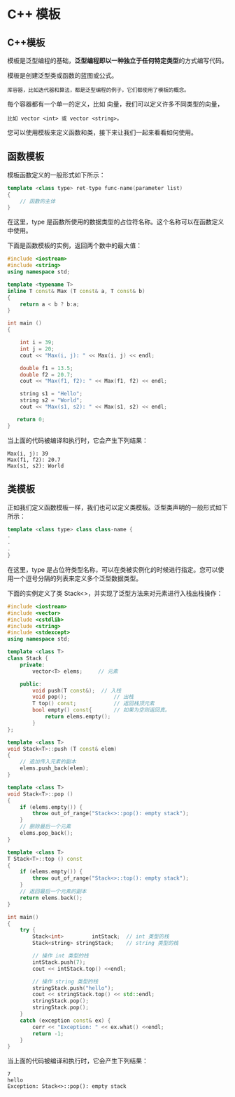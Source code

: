 # C++ 模板

## C++模板

模板是泛型编程的基础，**泛型编程即以一种独立于任何特定类型**的方式编写代码。

模板是创建泛型类或函数的蓝图或公式。

    库容器，比如迭代器和算法，都是泛型编程的例子，它们都使用了模板的概念。

每个容器都有一个单一的定义，比如 向量，我们可以定义许多不同类型的向量，

    比如 vector <int> 或 vector <string>。

您可以使用模板来定义函数和类，接下来让我们一起来看看如何使用。

## 函数模板

模板函数定义的一般形式如下所示：

```c++
template <class type> ret-type func-name(parameter list)
{
    // 函数的主体
}
```

在这里，type 是函数所使用的数据类型的占位符名称。这个名称可以在函数定义中使用。

下面是函数模板的实例，返回两个数中的最大值：

```c++
#include <iostream>
#include <string>
using namespace std;

template <typename T>
inline T const& Max (T const& a, T const& b)
{
    return a < b ? b:a;
}

int main ()
{

    int i = 39;
    int j = 20;
    cout << "Max(i, j): " << Max(i, j) << endl;

    double f1 = 13.5;
    double f2 = 20.7;
    cout << "Max(f1, f2): " << Max(f1, f2) << endl;

    string s1 = "Hello";
    string s2 = "World";
    cout << "Max(s1, s2): " << Max(s1, s2) << endl;

   return 0;
}
```

当上面的代码被编译和执行时，它会产生下列结果：

```text
Max(i, j): 39
Max(f1, f2): 20.7
Max(s1, s2): World
```

## 类模板

正如我们定义函数模板一样，我们也可以定义类模板。泛型类声明的一般形式如下所示：

```c++
template <class type> class class-name {
.
.
.
}
```

在这里，type 是占位符类型名称，可以在类被实例化的时候进行指定。您可以使用一个逗号分隔的列表来定义多个泛型数据类型。

下面的实例定义了类 Stack<>，并实现了泛型方法来对元素进行入栈出栈操作：

```c++
#include <iostream>
#include <vector>
#include <cstdlib>
#include <string>
#include <stdexcept>
using namespace std;

template <class T>
class Stack {
    private:
        vector<T> elems;     // 元素

    public:
        void push(T const&);  // 入栈
        void pop();               // 出栈
        T top() const;            // 返回栈顶元素
        bool empty() const{       // 如果为空则返回真。
            return elems.empty();
        }
};

template <class T>
void Stack<T>::push (T const& elem)
{
    // 追加传入元素的副本
    elems.push_back(elem);
}

template <class T>
void Stack<T>::pop ()
{
    if (elems.empty()) {
        throw out_of_range("Stack<>::pop(): empty stack"); 
    }
    // 删除最后一个元素
    elems.pop_back();
}

template <class T>
T Stack<T>::top () const
{
    if (elems.empty()) {
        throw out_of_range("Stack<>::top(): empty stack"); 
    }
    // 返回最后一个元素的副本
    return elems.back();
}

int main()
{
    try {
        Stack<int>         intStack;  // int 类型的栈
        Stack<string> stringStack;    // string 类型的栈

        // 操作 int 类型的栈
        intStack.push(7);
        cout << intStack.top() <<endl;

        // 操作 string 类型的栈
        stringStack.push("hello");
        cout << stringStack.top() << std::endl;
        stringStack.pop();
        stringStack.pop();
    }
    catch (exception const& ex) {
        cerr << "Exception: " << ex.what() <<endl;
        return -1;
    }
}  
```

当上面的代码被编译和执行时，它会产生下列结果：

```text
7
hello
Exception: Stack<>::pop(): empty stack
```